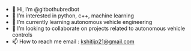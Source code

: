 - 👋 Hi, I’m @gitbothubredbot
- 👀 I’m interested in python, c++, machine learning
- 🌱 I’m currently learning autonomous vehicle engineering
- 💞️ I’m looking to collaborate on projects related to autonomous vehicle controls 
- 📫 How to reach me email : kshitijp21@gmail.com

<!---
gitbothubredbot/gitbothubredbot is a ✨ special ✨ repository because its `README.md` (this file) appears on your GitHub profile.
You can click the Preview link to take a look at your changes.
--->
